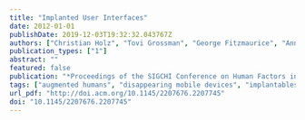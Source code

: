 ```yaml
---
title: "Implanted User Interfaces"
date: 2012-01-01
publishDate: 2019-12-03T19:32:32.043767Z
authors: ["Christian Holz", "Tovi Grossman", "George Fitzmaurice", "Anne Agur"]
publication_types: ["1"]
abstract: ""
featured: false
publication: "*Proceedings of the SIGCHI Conference on Human Factors in Computing Systems*"
tags: ["augmented humans", "disappearing mobile devices", "implantables", "implanted devices", "implanted interfaces", "mobile devices", "wearable computing", "wireless power"]
url_pdf: "http://doi.acm.org/10.1145/2207676.2207745"
doi: "10.1145/2207676.2207745"
---
```



